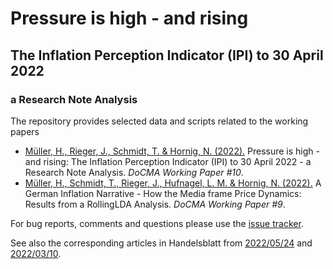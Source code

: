 # Pressure is high - and rising
## The Inflation Perception Indicator (IPI) to 30 April 2022
### a Research Note Analysis
The repository provides selected data and scripts related to the working papers

* [Müller, H., Rieger, J., Schmidt, T. & Hornig, N. (2022).](https://doi.org/10.17877/DE290R-22769) Pressure is high - and rising: The Inflation Perception Indicator (IPI) to 30 April 2022 - a Research Note Analysis. *DoCMA Working Paper #10*.
* [Müller, H., Schmidt, T., Rieger, J., Hufnagel, L. M. & Hornig, N. (2022).](https://doi.org/10.17877/de290r-22632) A German Inflation Narrative - How the Media frame Price Dynamics: Results from a RollingLDA Analysis. *DoCMA Working Paper #9*.

For bug reports, comments and questions please use the [issue tracker](https://github.com/JonasRieger/ipi/issues).

See also the corresponding articles in Handelsblatt from [2022/05/24](https://www.handelsblatt.com/28369000.html) and [2022/03/10](https://www.handelsblatt.com/28146862.html).
